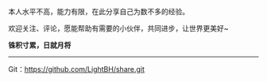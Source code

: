 本人水平不高，能力有限，在此分享自己为数不多的经验。

欢迎关注、评论，愿能帮助有需要的小伙伴，共同进步，让世界更美好~

**铢积寸累，日就月将**



---

Git：https://github.com/LightBH/share.git